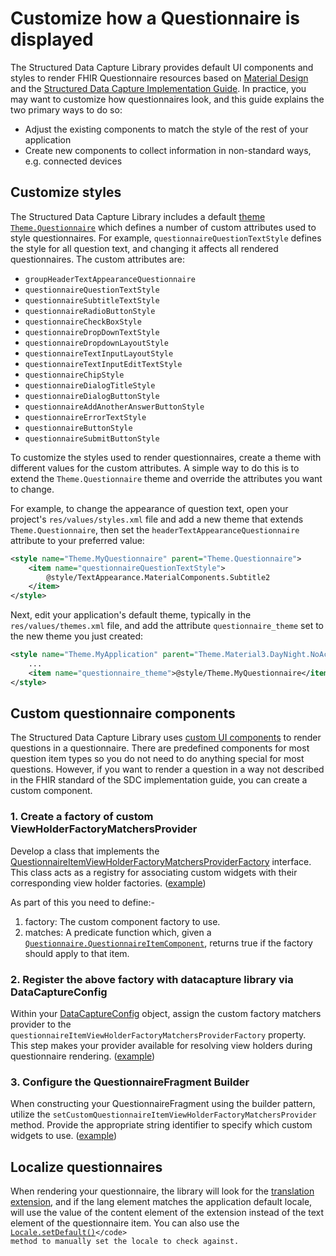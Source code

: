 # Customize how a Questionnaire is displayed

The Structured Data Capture Library provides default UI components and styles to
render FHIR Questionnaire resources based on
[Material Design](https://material.io/design) and the
[Structured Data Capture Implementation Guide](https://build.fhir.org/ig/HL7/sdc/).
In practice, you may want to customize how questionnaires look, and this guide
explains the two primary ways to do so:

* Adjust the existing components to match the style of the rest of your
    application
* Create new components to collect information in non-standard ways, e.g.
    connected devices

## Customize styles

The Structured Data Capture Library includes a default
[theme](https://developer.android.com/guide/topics/ui/look-and-feel/themes)
[`Theme.Questionnaire`](https://github.com/google/android-fhir/blob/master/datacapture/src/main/res/values/styles.xml#L36)
which defines a number of custom attributes used to style questionnaires. For
example, `questionnaireQuestionTextStyle` defines the style for all question
text, and changing it affects all rendered questionnaires. The custom attributes
are:

* `groupHeaderTextAppearanceQuestionnaire`
* `questionnaireQuestionTextStyle`
* `questionnaireSubtitleTextStyle`
* `questionnaireRadioButtonStyle`
* `questionnaireCheckBoxStyle`
* `questionnaireDropDownTextStyle`
* `questionnaireDropdownLayoutStyle`
* `questionnaireTextInputLayoutStyle`
* `questionnaireTextInputEditTextStyle`
* `questionnaireChipStyle`
* `questionnaireDialogTitleStyle`
* `questionnaireDialogButtonStyle`
* `questionnaireAddAnotherAnswerButtonStyle`
* `questionnaireErrorTextStyle`
* `questionnaireButtonStyle`
* `questionnaireSubmitButtonStyle`

To customize the styles used to render questionnaires, create a theme with
different values for the custom attributes. A simple way to do this is to extend
the `Theme.Questionnaire` theme and override the attributes you want to change.

For example, to change the appearance of question text, open your project's
`res/values/styles.xml` file and add a new theme that extends
`Theme.Questionnaire`, then set the `headerTextAppearanceQuestionnaire`
attribute to your preferred value:

```xml
<style name="Theme.MyQuestionnaire" parent="Theme.Questionnaire">
    <item name="questionnaireQuestionTextStyle">
        @style/TextAppearance.MaterialComponents.Subtitle2
    </item>
</style>
```

Next, edit your application's default theme, typically in the
`res/values/themes.xml` file, and add the attribute `questionnaire_theme` set to
the new theme you just created:

```xml
<style name="Theme.MyApplication" parent="Theme.Material3.DayNight.NoActionBar">
    ...
    <item name="questionnaire_theme">@style/Theme.MyQuestionnaire</item>
</style>
```

## Custom questionnaire components

The Structured Data Capture Library uses
[custom UI components](https://github.com/google/android-fhir/tree/master/datacapture/src/main/java/com/google/android/fhir/datacapture/views)
to render questions in a questionnaire. There are predefined components for most
question item types so you do not need to do anything special for most
questions. However, if you want to render a question in a way not described in
the FHIR standard of the SDC implementation guide, you can create a custom
component.

### 1. Create a factory of custom ViewHolderFactoryMatchersProvider
Develop a class that implements the [QuestionnaireItemViewHolderFactoryMatchersProviderFactory](https://github.com/google/android-fhir/blob/ced8527a5481972591615ad4364487e89130fb6e/datacapture/src/main/java/com/google/android/fhir/datacapture/QuestionnaireFragment.kt#L563) interface. This class acts as a registry for associating custom widgets with their corresponding view holder factories. ([example](https://github.com/google/android-fhir/blob/master/catalog/src/main/java/com/google/android/fhir/catalog/ContribQuestionnaireItemViewHolderFactoryMatchersProviderFactory.kt))

As part of this you need to define:-

1. factory: The custom component factory to use.
2. matches: A predicate function which, given a
    [`Questionnaire.QuestionnaireItemComponent`](https://hapifhir.io/hapi-fhir/apidocs/hapi-fhir-structures-r4/org/hl7/fhir/r4/model/Questionnaire.QuestionnaireItemComponent.html), returns true if the factory should apply to that item.

### 2. Register the above factory with datacapture library via DataCaptureConfig
Within your [DataCaptureConfig](https://github.com/google/android-fhir/blob/ced8527a5481972591615ad4364487e89130fb6e/datacapture/src/main/java/com/google/android/fhir/datacapture/DataCaptureConfig.kt#L35) object, assign the custom factory matchers provider to the `questionnaireItemViewHolderFactoryMatchersProviderFactory` property. This step makes your provider available for resolving view holders during questionnaire rendering. ([example](https://github.com/google/android-fhir/blob/ced8527a5481972591615ad4364487e89130fb6e/catalog/src/main/java/com/google/android/fhir/catalog/CatalogApplication.kt#L42C5-L47C8))

### 3. Configure the QuestionnaireFragment Builder
When constructing your QuestionnaireFragment using the builder pattern, utilize the `setCustomQuestionnaireItemViewHolderFactoryMatchersProvider` method. Provide the appropriate string identifier to specify which custom widgets to use. ([example](https://github.com/google/android-fhir/blob/ced8527a5481972591615ad4364487e89130fb6e/catalog/src/main/java/com/google/android/fhir/catalog/DemoQuestionnaireFragment.kt#L142C13-L150C23))

## Localize questionnaires

When rendering your questionnaire, the library will look for the
[translation extension](https://www.hl7.org/fhir/R4/languages.html##ext), and if
the lang element matches the application default locale, will use the value of
the content element of the extension instead of the text element of the
questionnaire item. You can also use the
<code>[Locale.setDefault()](https://developer.android.com/reference/java/util/Locale#setDefault\(java.util.Locale\))</code>
method to manually set the locale to check against.
